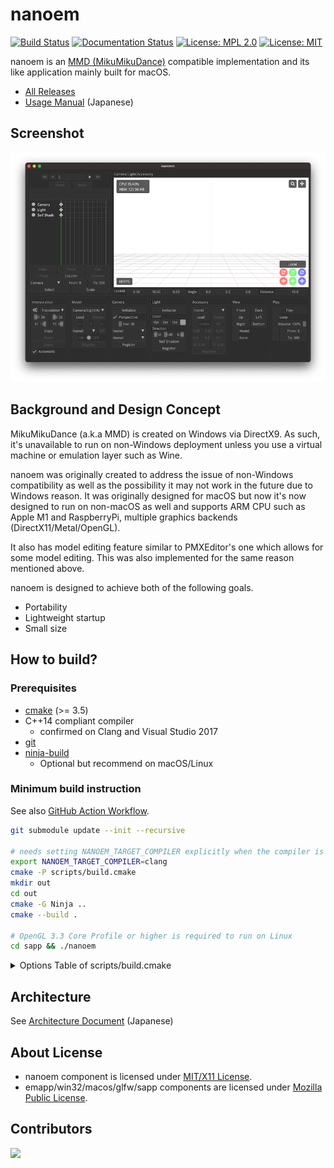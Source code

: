 # nanoem

[![Build Status](https://github.com/hkrn/nanoem/workflows/CI/badge.svg)](https://github.com/hkrn/nanoem/actions) [![Documentation Status](https://readthedocs.org/projects/nanoem/badge/?version=latest)](https://nanoem.readthedocs.io/ja/latest/?badge=latest) [![License: MPL 2.0](https://img.shields.io/badge/License-MPL%202.0-blue.svg)](https://opensource.org/licenses/MPL-2.0) [![License: MIT](https://img.shields.io/badge/License-MIT-blue.svg)](https://opensource.org/licenses/MIT)

nanoem is an [MMD (MikuMikuDance)](https://sites.google.com/view/vpvp/) compatible implementation and its like application mainly built for macOS.

- [All Releases](https://github.com/hkrn/nanoem/releases)
- [Usage Manual](https://nanoem.readthedocs.io) (Japanese)

## Screenshot

![nanoem for macOS](docs/images/application/screen_v340_small.png)

## Background and Design Concept

MikuMikuDance (a.k.a MMD) is created on Windows via DirectX9. As such, it's unavailable to run on non-Windows deployment unless you use a virtual machine or emulation layer such as Wine.

nanoem was originally created to address the issue of non-Windows compatibility as well as the possibility it may not work in the future due to Windows reason. It was originally designed for macOS but now it's now designed to run on non-macOS as well and supports ARM CPU such as Apple M1 and RaspberryPi, multiple graphics backends (DirectX11/Metal/OpenGL).

It also has model editing feature similar to PMXEditor's one which allows for some model editing. This was also implemented for the same reason mentioned above.

nanoem is designed to achieve both of the following goals.

* Portability
* Lightweight startup
* Small size

## How to build?

### Prerequisites

- [cmake](https://cmake.org) (>= 3.5)
- C++14 compliant compiler
  - confirmed on Clang and Visual Studio 2017
- [git](https://git-scm.com)
- [ninja-build](https://ninja-build.org/)
  - Optional but recommend on macOS/Linux

### Minimum build instruction

See also [GitHub Action Workflow](.github/workflows/main.yml).

```bash
git submodule update --init --recursive

# needs setting NANOEM_TARGET_COMPILER explicitly when the compiler is clang (default is gcc on Linux)
export NANOEM_TARGET_COMPILER=clang
cmake -P scripts/build.cmake
mkdir out
cd out
cmake -G Ninja ..
cmake --build .

# OpenGL 3.3 Core Profile or higher is required to run on Linux
cd sapp && ./nanoem
```

<details>
<summary>Options Table of scripts/build.cmake</summary>

|Name|Description|
|---|---|
|`NANOEM_TARGET_ARCHITECTURES`|Target architectures to build. The default value is `x86_64` (non macOS) or `ub` (means Universal Binary, macOS).|
|`NANOEM_TARGET_CONFIGURATIONS`|Target configurations for cmake. The default value is `debug;release`.|
|`NANOEM_TARGET_MACOS_VERSION`|Target macOS version. Same as [CMAKE_OSX_DEPLOYMENT_TARGET](https://cmake.org/cmake/help/latest/variable/CMAKE_OSX_DEPLOYMENT_TARGET.html).|
|`NANOEM_TARGET_GENERATOR`|Target generator for cmake. The option will pass as `cmake -G ${NANOEM_TARGET_GENERATOR}`|
|`NANOEM_TARGET_COMPILER`|Target compiler for cmake.|
|`NANOEM_TARGET_TOOLSET`|Target toolset for cmake. The option will pass as `cmake -T {NANOEM_TARGET_TOOLSET}`|
|`NANOEM_MAKE_PROGRAM`|Make program to use for cmake. Same as [CMAKE_MAKE_PROGRAM](https://cmake.org/cmake/help/latest/variable/CMAKE_MAKE_PROGRAM.html).|
|`NANOEM_DISABLE_BUILD_NANOMSG`|Disable building [nanomsg](https://nanomsg.org/).|
|`NANOEM_DISABLE_BUILD_TBB`|Disable building [Threading Building Blocks](https://www.intel.com/content/www/us/en/developer/tools/oneapi/onetbb.html).|
|`NANOEM_ENABLE_BUILD_ICU4C`|Enable building [ICU](https://github.com/unicode-org/icu/). You must run following command `git clone https://github.com/unicode-org/icu/ dependencies/icu` before enabling the option.|
|`NANOEM_ENABLE_BUILD_MIMALLOC`|Enable building [mimalloc](https://github.com/microsoft/mimalloc).|
|`NANOEM_ENABLE_BUILD_SPIRV_TOOLS`|Enable building [SPIRV-Tools](https://github.com/KhronosGroup/SPIRV-Tools).|
|`NANOEM_ENABLE_BUILD_SENTRY_NATIVE`|Enable building [Sentry C/C++ SDK](https://github.com/getsentry/sentry-native).|
|`NANOEM_ENABLE_BUILD_LIBSOUNDIO`|Enable building [libsoundio](http://libsound.io). You must run following command `git clone https://github.com/andrewrk/libsoundio dependencies/libsoundio` before enabling the option.|
|`NANOEM_ENABLE_BUILD_GLFW`|Enable building [GLTF](https://www.glfw.org). You must run following command `git clone https://github.com/glfw/glfw dependencies/libsoundio` before enabling the option.|
|`NANOEM_ENABLE_BUILD_FFMPEG`|Enable building [ffmpeg](http://ffmpeg.org). You must run following command `git clone https://github.com/ffmpeg/ffmpeg dependencies/ffmpeg` before enabling the option.|
|`NANOEM_ENABLE_BUILD_YAMLCPP`|Enable building [yaml-cpp](https://github.com/jbeder/yaml-cpp). You must run following command `git clone https://github.com/jbeder/yaml-cpp dependencies/yaml-cpp` before enabling the option.|

</details>

## Architecture

See [Architecture Document](docs/architecture.rst) (Japanese)

## About License

- nanoem component is licensed under [MIT/X11 License](LICENSE.MIT).
- emapp/win32/macos/glfw/sapp components are licensed under [Mozilla Public License](LICENSE.MPL).

## Contributors

<a href="https://github.com/hkrn/nanoem/graphs/contributors">
  <img src="https://contributors-img.web.app/image?repo=hkrn/nanoem" />
</a>
